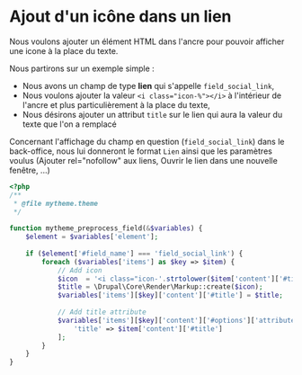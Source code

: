 # Ajout d'un icône dans un lien

Nous voulons ajouter un élément HTML dans l'ancre pour pouvoir afficher une icone à la place du texte.  

Nous partirons sur un exemple simple :  
 - Nous avons un champ de type **lien** qui s'appelle `field_social_link`,
 - Nous voulons ajouter la valeur `<i class="icon-%"></i>` à l'intérieur de l'ancre et plus particulièrement à la place du texte,
 - Nous désirons ajouter un attribut `title` sur le lien qui aura la valeur du texte que l'on a remplacé

Concernant l'affichage du champ en question (`field_social_link`) dans le back-office, nous lui donneront le format `Lien` ainsi que les paramètres voulus (Ajouter rel="nofollow" aux liens, Ouvrir le lien dans une nouvelle fenêtre, ...)

```php
<?php
/**
 * @file mytheme.theme
 */
 
function mytheme_preprocess_field(&$variables) {
    $element = $variables['element'];
    
    if ($element['#field_name'] === 'field_social_link') {
        foreach ($variables['items'] as $key => $item) {
            // Add icon
            $icon  = '<i class="icon-'.strtolower($item['content']['#title']).'"></i>';
            $title = \Drupal\Core\Render\Markup::create($icon);
            $variables['items'][$key]['content']['#title'] = $title;
    
            // Add title attribute
            $variables['items'][$key]['content']['#options']['attributes'] = [
                'title' => $item['content']['#title']
            ];
        }
    }
}

```

